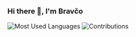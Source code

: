 ### Hi there 👋, I'm Bravčo
![Most Used Languages](https://github-stats.liuli.lol/api/top-langs/?username=Bravco&layout=compact&theme=transparent)
![Contributions](https://github-readme-streak-stats.herokuapp.com/?user=bravco&theme=transparent)